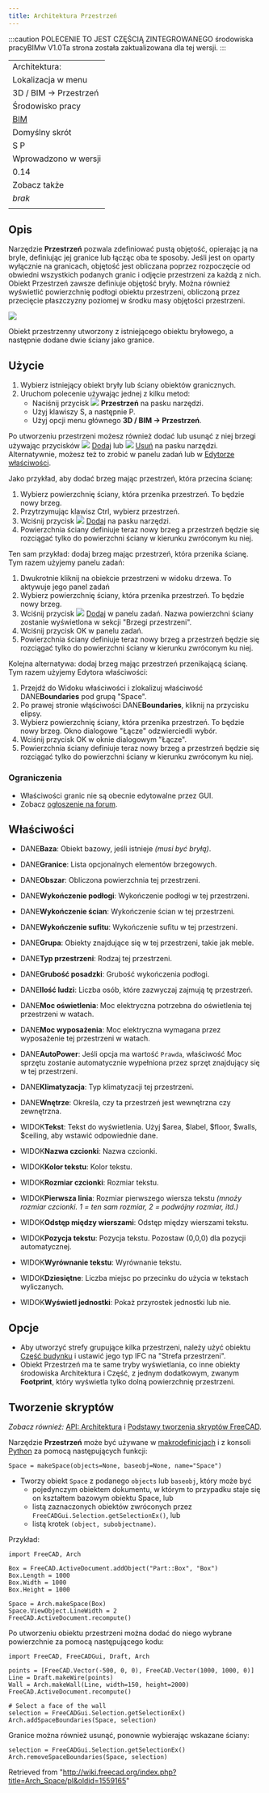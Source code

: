 ```yaml
---
title: Architektura Przestrzeń
---
```

:::caution
POLECENIE TO JEST CZĘŚCIĄ ZINTEGROWANEGO środowiska pracyBIMw V1.0Ta strona została zaktualizowana dla tej wersji.
:::

|  |
| --- |
| Architektura: |
| Lokalizacja w menu |
| 3D / BIM → Przestrzeń |
| Środowisko pracy |
| [BIM](/BIM_Workbench/pl "BIM Workbench/pl") |
| Domyślny skrót |
| S P |
| Wprowadzono w wersji |
| 0.14 |
| Zobacz także |
| *brak* |
|  |

## Opis

Narzędzie **Przestrzeń** pozwala zdefiniować pustą objętość, opierając ją na bryle, definiując jej granice lub łącząc oba te sposoby. Jeśli jest on oparty wyłącznie na granicach, objętość jest obliczana poprzez rozpoczęcie od obwiedni wszystkich podanych granic i odjęcie przestrzeni za każdą z nich. Obiekt Przestrzeń zawsze definiuje objętość bryły. Można również wyświetlić powierzchnię podłogi obiektu przestrzeni, obliczoną przez przecięcie płaszczyzny poziomej w środku masy objętości przestrzeni.

![](/images/Arch_Space_example.jpg)

Obiekt przestrzenny utworzony z istniejącego obiektu bryłowego, a następnie dodane dwie ściany jako granice.

## Użycie

1. Wybierz istniejący obiekt bryły lub ściany obiektów granicznych.
2. Uruchom polecenie używając jednej z kilku metod:
   * Naciśnij przycisk ![](/images/Arch_Space.svg) **Przestrzeń** na pasku narzędzi.
   * Użyj klawiszy S, a następnie P.
   * Użyj opcji menu głównego **3D / BIM → Przestrzeń**.

Po utworzeniu przestrzeni możesz również dodać lub usunąć z niej brzegi używając przycisków ![](/images/Arch_Add.svg) [Dodaj](/Arch_Add/pl "Arch Add/pl") lub ![](/images/Arch_Remove.svg) [Usuń](/Arch_Remove/pl "Arch Remove/pl") na pasku narzędzi. Alternatywnie, możesz też to zrobić w panelu zadań lub w [Edytorze właściwości](/Property_editor/pl "Property editor/pl").

Jako przykład, aby dodać brzeg mając przestrzeń, która przecina ścianę:

1. Wybierz powierzchnię ściany, która przenika przestrzeń. To będzie nowy brzeg.
2. Przytrzymując klawisz Ctrl, wybierz przestrzeń.
3. Wciśnij przycisk ![](/images/Arch_Add.svg) [Dodaj](/Arch_Add/pl "Arch Add/pl") na pasku narzędzi.
4. Powierzchnia ściany definiuje teraz nowy brzeg a przestrzeń będzie się rozciągać tylko do powierzchni ściany w kierunku zwróconym ku niej.

Ten sam przykład: dodaj brzeg mając przestrzeń, która przenika ścianę. Tym razem użyjemy panelu zadań:

1. Dwukrotnie kliknij na obiekcie przestrzeni w widoku drzewa. To aktywuje jego panel zadań
2. Wybierz powierzchnię ściany, która przenika przestrzeń. To będzie nowy brzeg.
3. Wciśnij przycisk ![](/images/Arch_Add.svg) [Dodaj](/Arch_Add/pl "Arch Add/pl") w panelu zadań. Nazwa powierzchni ściany zostanie wyświetlona w sekcji "Brzegi przestrzeni".
4. Wciśnij przycisk OK w panelu zadań.
5. Powierzchnia ściany definiuje teraz nowy brzeg a przestrzeń będzie się rozciągać tylko do powierzchni ściany w kierunku zwróconym ku niej.

Kolejna alternatywa: dodaj brzeg mając przestrzeń przenikającą ścianę. Tym razem użyjemy Edytora właściwości:

1. Przejdź do Widoku właściwości i zlokalizuj właściwość DANE**Boundaries** pod grupą "Space".
2. Po prawej stronie włąściwości DANE**Boundaries**, kliknij na przycisku elipsy.
3. Wybierz powierzchnię ściany, która przenika przestrzeń. To będzie nowy brzeg. Okno dialogowe "Łącze" odzwierciedli wybór.
4. Wciśnij przycisk OK w oknie dialogowym "Łącze".
5. Powierzchnia ściany definiuje teraz nowy brzeg a przestrzeń będzie się rozciągać tylko do powierzchni ściany w kierunku zwróconym ku niej.

### Ograniczenia

* Właściwości granic nie są obecnie edytowalne przez GUI.
* Zobacz [ogłoszenie na forum](http://forum.freecadweb.org/viewtopic.php?f=9&t=4275).

## Właściwości

* DANE**Baza**: Obiekt bazowy, jeśli istnieje *(musi być bryłą)*.
* DANE**Granice**: Lista opcjonalnych elementów brzegowych.
* DANE**Obszar**: Obliczona powierzchnia tej przestrzeni.
* DANE**Wykończenie podłogi**: Wykończenie podłogi w tej przestrzeni.
* DANE**Wykończenie ścian**: Wykończenie ścian w tej przestrzeni.
* DANE**Wykończenie sufitu**: Wykończenie sufitu w tej przestrzeni.
* DANE**Grupa**: Obiekty znajdujące się w tej przestrzeni, takie jak meble.
* DANE**Typ przestrzeni**: Rodzaj tej przestrzeni.
* DANE**Grubość posadzki**: Grubość wykończenia podłogi.
* DANE**Ilość ludzi**: Liczba osób, które zazwyczaj zajmują tę przestrzeń.
* DANE**Moc oświetlenia**: Moc elektryczna potrzebna do oświetlenia tej przestrzeni w watach.
* DANE**Moc wyposażenia**: Moc elektryczna wymagana przez wyposażenie tej przestrzeni w watach.
* DANE**AutoPower**: Jeśli opcja ma wartość `Prawda`, właściwość Moc sprzętu zostanie automatycznie wypełniona przez sprzęt znajdujący się w tej przestrzeni.
* DANE**Klimatyzacja**: Typ klimatyzacji tej przestrzeni.
* DANE**Wnętrze**: Określa, czy ta przestrzeń jest wewnętrzna czy zewnętrzna.

* WIDOK**Tekst**: Tekst do wyświetlenia. Użyj $area, $label, $floor, $walls, $ceiling, aby wstawić odpowiednie dane.
* WIDOK**Nazwa czcionki**: Nazwa czcionki.
* WIDOK**Kolor tekstu**: Kolor tekstu.
* WIDOK**Rozmiar czcionki**: Rozmiar tekstu.
* WIDOK**Pierwsza linia**: Rozmiar pierwszego wiersza tekstu *(mnoży rozmiar czcionki. 1 = ten sam rozmiar, 2 = podwójny rozmiar, itd.)*
* WIDOK**Odstęp między wierszami**: Odstęp między wierszami tekstu.
* WIDOK**Pozycja tekstu**: Pozycja tekstu. Pozostaw (0,0,0) dla pozycji automatycznej.
* WIDOK**Wyrównanie tekstu**: Wyrównanie tekstu.
* WIDOK**Dziesiętne**: Liczba miejsc po przecinku do użycia w tekstach wyliczanych.
* WIDOK**Wyświetl jednostki**: Pokaż przyrostek jednostki lub nie.

## Opcje

* Aby utworzyć strefy grupujące kilka przestrzeni, należy użyć obiektu [Część budynku](/Arch_BuildingPart/pl "Arch BuildingPart/pl") i ustawić jego typ IFC na "Strefa przestrzeni".
* Obiekt Przestrzeń ma te same tryby wyświetlania, co inne obiekty środowiska Architektura i Część, z jednym dodatkowym, zwanym **Footprint**, który wyświetla tylko dolną powierzchnię przestrzeni.

## Tworzenie skryptów

*Zobacz również:* [API: Architektura](/Arch_API/pl "Arch API/pl") i [Podstawy tworzenia skryptów FreeCAD](/FreeCAD_Scripting_Basics/pl "FreeCAD Scripting Basics/pl").

Narzędzie **Przestrzeń** może być używane w [makrodefinicjach](/Macros/pl "Macros/pl") i z konsoli [Python](/Python/pl "Python/pl") za pomocą następujących funkcji:

```
Space = makeSpace(objects=None, baseobj=None, name="Space")

```

* Tworzy obiekt `Space` z podanego `objects` lub `baseobj`, który może być
  + pojedynczym obiektem dokumentu, w którym to przypadku staje się on kształtem bazowym obiektu Space, lub
  + listą zaznaczonych obiektów zwróconych przez `FreeCADGui.Selection.getSelectionEx()`, lub
  + listą krotek `(object, subobjectname)`.

Przykład:

```
import FreeCAD, Arch

Box = FreeCAD.ActiveDocument.addObject("Part::Box", "Box")
Box.Length = 1000
Box.Width = 1000
Box.Height = 1000

Space = Arch.makeSpace(Box)
Space.ViewObject.LineWidth = 2
FreeCAD.ActiveDocument.recompute()

```

Po utworzeniu obiektu przestrzeni można dodać do niego wybrane powierzchnie za pomocą następującego kodu:

```
import FreeCAD, FreeCADGui, Draft, Arch

points = [FreeCAD.Vector(-500, 0, 0), FreeCAD.Vector(1000, 1000, 0)]
Line = Draft.makeWire(points)
Wall = Arch.makeWall(Line, width=150, height=2000)
FreeCAD.ActiveDocument.recompute()

# Select a face of the wall
selection = FreeCADGui.Selection.getSelectionEx()
Arch.addSpaceBoundaries(Space, selection)

```

Granice można również usunąć, ponownie wybierając wskazane ściany:

```
selection = FreeCADGui.Selection.getSelectionEx()
Arch.removeSpaceBoundaries(Space, selection)

```

Retrieved from "<http://wiki.freecad.org/index.php?title=Arch_Space/pl&oldid=1559165>"